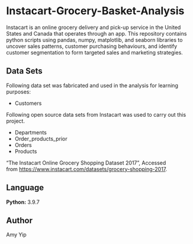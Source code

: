 # Instacart-Grocery-Basket-Analysis
Instacart is an online grocery delivery and pick-up service in the United States and Canada that operates through an app. This repository contains python scripts using pandas, numpy, matplotlib, and seaborn libraries to uncover sales patterns, customer purchasing behaviours, and identify customer segmentation to form targeted sales and marketing strategies.

## Data Sets
Following data set was fabricated and used in the analysis for learning purposes:
* Customers

Following open source data sets from Instacart was used to carry out this project.
* Departments
* Order_products_prior
* Orders
* Products

“The Instacart Online Grocery Shopping Dataset 2017”, Accessed from https://www.instacart.com/datasets/grocery-shopping-2017.

## Language
**Python:** 3.9.7

## Author
Amy Yip
